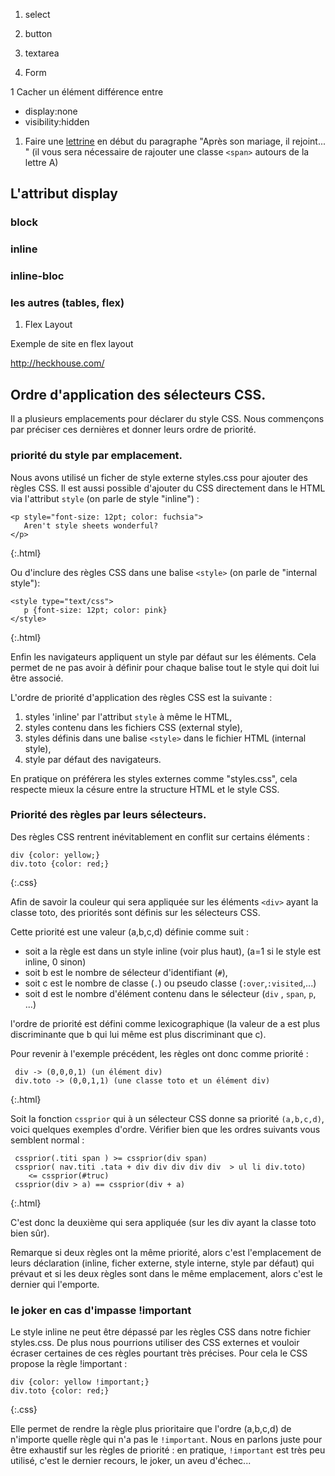 <!--
Si on repousse cet exo on peut parler plus en profondeur des contraintes de tailles sur le premier  block avec une size, et les ordres 
de contraintes sur auto entre width et margin
-->

1. select

1. button

1. textarea 

1. Form

1 Cacher un élément 
différence entre
 * display:none 
 * visibility:hidden


1. Faire une [lettrine](https://fr.wikipedia.org/wiki/Lettrine) en début du paragraphe "Après son mariage, il rejoint... " (il vous sera nécessaire de rajouter une classe `<span>` autours de la lettre A)



## L'attribut display


### block

### inline

### inline-bloc

### les autres (tables, flex)
1. Flex Layout

Exemple de site en flex layout

http://heckhouse.com/


## Ordre d'application des sélecteurs CSS.


Il a plusieurs emplacements pour déclarer du style CSS.
Nous commençons par préciser ces dernières et donner leurs ordre de priorité.

### priorité du style par emplacement.
Nous avons utilisé un ficher de style externe styles.css pour ajouter des règles CSS.
Il est aussi possible d'ajouter du CSS directement dans le HTML via l'attribut `style` (on parle de style "inline") :

~~~
<p style="font-size: 12pt; color: fuchsia">
   Aren't style sheets wonderful?
</p>
~~~
{:.html}

Ou d'inclure des règles CSS dans une balise `<style>` (on parle de "internal style"):

~~~
<style type="text/css">
   p {font-size: 12pt; color: pink}
</style>
~~~
{:.html}

Enfin les navigateurs appliquent un style par défaut sur les éléments.
Cela permet de ne pas avoir à définir pour chaque balise tout le style qui doit lui être associé.

L'ordre de priorité d'application des règles CSS est la suivante :

1. styles 'inline' par l'attribut `style` à même le HTML,
1. styles contenu dans les fichiers CSS (external style),
1. styles définis dans une balise `<style>` dans le fichier HTML (internal style),
1. style par défaut des navigateurs.


En pratique on préférera les styles externes comme "styles.css", cela respecte mieux la césure entre la structure HTML et le style CSS. 


### Priorité des règles par leurs sélecteurs.

Des règles CSS rentrent inévitablement en conflit sur certains éléments :

~~~
div {color: yellow;}
div.toto {color: red;}
~~~
{:.css}

Afin de savoir la couleur qui sera appliquée sur les éléments `<div>` ayant la classe toto, des priorités sont définis sur les sélecteurs CSS.

Cette priorité est une valeur (a,b,c,d) définie comme suit :

 * soit a la règle est dans un style inline (voir plus haut), (a=1 si le style est inline, 0 sinon)
 * soit b est le nombre de sélecteur d'identifiant (`#`),
 * soit c est le nombre de classe (`.`) ou pseudo classe (`:over`,`:visited`,...)
 * soit d est le nombre d'élément contenu dans le sélecteur (`div` , `span`, `p`, ...)

l'ordre de priorité est défini comme lexicographique (la valeur de a est plus discriminante que b qui lui même est plus discriminant que c). 

Pour revenir à l'exemple précédent, les règles ont donc comme priorité  :

~~~
 div -> (0,0,0,1) (un élément div)
 div.toto -> (0,0,1,1) (une classe toto et un élément div)
~~~
{:.html}


Soit la fonction `cssprior` qui à un sélecteur CSS donne sa priorité `(a,b,c,d)`, 
voici quelques exemples d'ordre.
Vérifier bien que les ordres suivants vous semblent normal :

~~~
 cssprior(.titi span ) >= cssprior(div span)
 cssprior( nav.titi .tata + div div div div div  > ul li div.toto) 
    <= cssprior(#truc)
 cssprior(div > a) == cssprior(div + a)
~~~
{:.html}



C'est donc la deuxième qui sera appliquée (sur les div ayant la classe toto bien sûr).


Remarque si deux règles ont la même priorité, alors c'est l'emplacement de leurs déclaration (inline, ficher externe, style interne, style par défaut) qui prévaut 
et si les deux règles sont dans le même emplacement, alors c'est le dernier qui l'emporte.

### le joker en cas d'impasse !important


Le style inline ne peut être dépassé par les règles CSS dans notre fichier styles.css.
De plus nous pourrions utiliser des CSS externes et vouloir écraser certaines de ces règles pourtant très précises.
Pour cela le CSS propose la règle !important :

~~~
div {color: yellow !important;}
div.toto {color: red;}
~~~
{:.css}

Elle permet de rendre la règle plus prioritaire que l'ordre (a,b,c,d) de n'importe quelle règle qui n'a pas le `!important`.
Nous en parlons juste pour être exhaustif sur les règles de priorité : en pratique, `!important` est très peu utilisé, c'est le dernier recours, 
le joker, un aveu d'échec...




